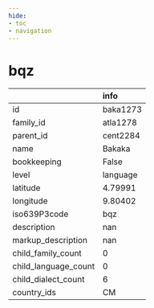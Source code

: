 ```yaml
---
hide:
- toc
- navigation
---
```

# bqz
|                      | info     |
|:---------------------|:---------|
| id                   | baka1273 |
| family_id            | atla1278 |
| parent_id            | cent2284 |
| name                 | Bakaka   |
| bookkeeping          | False    |
| level                | language |
| latitude             | 4.79991  |
| longitude            | 9.80402  |
| iso639P3code         | bqz      |
| description          | nan      |
| markup_description   | nan      |
| child_family_count   | 0        |
| child_language_count | 0        |
| child_dialect_count  | 6        |
| country_ids          | CM       |